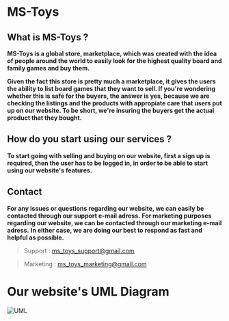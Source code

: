 # MS-Toys

## What is MS-Toys ? 

**MS-Toys is a global store, marketplace, which was created with the idea of people around the world to easily look for the highest quality board and family games and buy them.**

**Given the fact this store is pretty much a marketplace, it gives the users the ability to list board games that they want to sell. If you're wondering whether this is safe for the buyers, the answer is yes, because we are checking the listings and the products with appropiate care that users put up on our website. To be short, we're insuring the buyers get the actual product that they bought.**

## How do you start using our services ?
**To start going with selling and buying on our website, first a sign up is required, then the user has to be logged in, in order to be able to start using our website's features.**

## Contact
**For any issues or questions regarding our website, we can easily be contacted through our support e-mail adress.**
**For marketing purposes regarding our website, we can be contacted through our marketing e-mail adress.**
**In either case, we are doing our best to respond as fast and helpful as possible.**

> Support : ms_toys_support@gmail.com

> Marketing : ms_toys_marketing@gmail.com

# Our website's UML Diagram

![UML](/../main/MS-ToysUML.svg)
